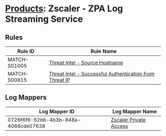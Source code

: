 # [Products](README.md): Zscaler - ZPA Log Streaming Service

## Rules

|Rule ID|Rule Name|
|----|----|
|MATCH-S01005|[Threat Intel - Source Hostname](../rules/MATCH-S01005.md)|
|MATCH-S00815|[Threat Intel - Successful Authentication from Threat IP](../rules/MATCH-S00815.md)|


## Log Mappers

|Log Mapper ID|Log Mapper Name|
|----|----|
|0726f6f6-62bb-4b3b-848a-4066cde07638|[Zscaler Private Access](../mappings/0726f6f6-62bb-4b3b-848a-4066cde07638.md)|


